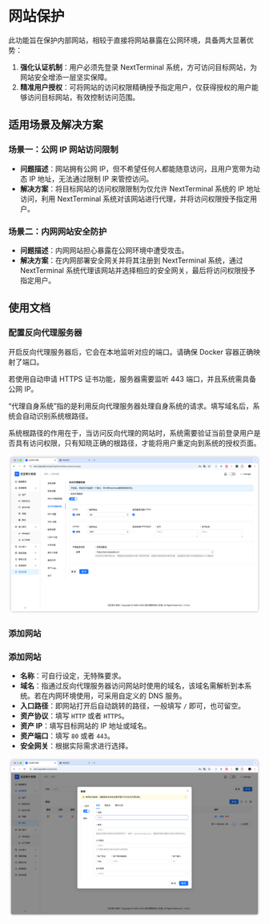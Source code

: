 # 网站保护

此功能旨在保护内部网站，相较于直接将网站暴露在公网环境，具备两大显著优势：

1. **强化认证机制**：用户必须先登录 NextTerminal 系统，方可访问目标网站，为网站安全增添一层坚实保障。
2. **精准用户授权**：可将网站的访问权限精确授予指定用户，仅获得授权的用户能够访问目标网站，有效控制访问范围。

## 适用场景及解决方案

### 场景一：公网 IP 网站访问限制
- **问题描述**：网站拥有公网 IP，但不希望任何人都能随意访问，且用户宽带为动态 IP 地址，无法通过限制 IP 来管控访问。
- **解决方案**：将目标网站的访问权限限制为仅允许 NextTerminal 系统的 IP 地址访问，利用 NextTerminal 系统对该网站进行代理，并将访问权限授予指定用户。

### 场景二：内网网站安全防护
- **问题描述**：内网网站担心暴露在公网环境中遭受攻击。
- **解决方案**：在内网部署安全网关并将其注册到 NextTerminal 系统，通过 NextTerminal 系统代理该网站并选择相应的安全网关，最后将访问权限授予指定用户。

## 使用文档

### 配置反向代理服务器

开启反向代理服务器后，它会在本地监听对应的端口。请确保 Docker 容器正确映射了端口。

若使用自动申请 HTTPS 证书功能，服务器需要监听 443 端口，并且系统需具备公网 IP。

“代理自身系统”指的是利用反向代理服务器处理自身系统的请求。填写域名后，系统会自动识别系统根路径。

系统根路径的作用在于，当访问反向代理的网站时，系统需要验证当前登录用户是否具有访问权限，只有知晓正确的根路径，才能将用户重定向到系统的授权页面。

![img.png](images/reverse-proxy.png)

### 添加网站

### 添加网站
- **名称**：可自行设定，无特殊要求。
- **域名**：指通过反向代理服务器访问网站时使用的域名，该域名需解析到本系统。若在内网环境使用，可采用自定义的 DNS 服务。
- **入口路径**：即网站打开后自动跳转的路径，一般填写 `/` 即可，也可留空。
- **资产协议**：填写 `HTTP` 或者 `HTTPS`。
- **资产 IP**：填写目标网站的 IP 地址或域名。
- **资产端口**：填写 `80` 或者 `443`。
- **安全网关**：根据实际需求进行选择。


![img.png](images/reverse-proxy-post.png)